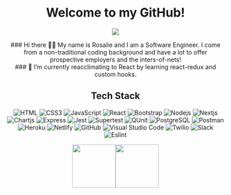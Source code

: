 <div align="center">
  <h1>
    Welcome to my GitHub!
  </h1>
  <p>
    <a href="https://www.linkedin.com/in/rosalie337/" target="_blank">
      <img src=https://img.shields.io/badge/LinkedIn-0072B1?logo=linkedin&labelColor=blue />
    </a>
  </p>
</div>

<div align="center">
### Hi there 👋🏾 My name is Rosalie and I am a Software Engineer. I come from a non-traditional coding background and have a lot to offer prospective employers and the inters-of-nets!
</div>
<div align="center">
### 🌱 I’m currently reacclimating to React by learning react-redux and custom hooks. 
</div>

<div align="center">
  <h2>Tech Stack</h2>
  
  ![HTML](https://img.shields.io/badge/HTML-006466?logo=HTML5&logoColor=white)
  ![CSS3](https://img.shields.io/badge/CSS3-065A60?logo=css3&logoColor=white)
  ![JavaScript](https://img.shields.io/badge/JavaScript-0B525B?logo=javascript&logoColor=white)
  ![React](https://img.shields.io/badge/React-144552?logo=react&logoColor=white)
  ![Bootstrap](https://img.shields.io/badge/Bootstrap-212F45?logo=bootstrap&logoColor=white)
  ![Nodejs](https://img.shields.io/badge/Nodejs-312244?logo=Node.js&logoColor=white)
  ![Nextjs](https://img.shields.io/badge/Nextjs-3E1F47?logo=Next.js&logoColor=white)
  ![Chartjs](https://img.shields.io/badge/Chartjs-4B2555?logo=Chart.js&logoColor=white)
  ![Express](https://img.shields.io/badge/Express-4D194D?logo=Express&logoColor=white)
  ![Jest](https://img.shields.io/badge/Jest-5C1E5C?logo=jest&logoColor=white)
  ![Supertest](https://img.shields.io/badge/Supertest-7400B8?logo=supertest&logoColor=white)
  ![QUnit](https://img.shields.io/badge/QUnit-6930C3?logo=qunit&logoColor=white)
  ![PostgreSQL](https://img.shields.io/badge/PostgreSQL-5E60CE?logo=postgresql&logoColor=white)
  ![Postman](https://img.shields.io/badge/Postman-5390D9?logo=postman&logoColor=white)
  ![Heroku](https://img.shields.io/badge/Heroku-4EA8DE?logo=heroku&logoColor=white)
  ![Netlify](https://img.shields.io/badge/Netlify-48BFE3?logo=netlify&logoColor=white)
  ![GitHub](https://img.shields.io/badge/GitHub-56CFE1?logo=github&logoColor=white)
  ![Visual Studio Code](https://img.shields.io/badge/Visual%20Studio%20Code-64DFDF?logo=Visual%20Studio%20Code&logoColor=white)
  ![Twilio](https://img.shields.io/badge/Twilio-72EFDD?logo=Twilio&logoColor=white)
  ![Slack](https://img.shields.io/badge/Slack-80FFDB?logo=Slack&logoColor=white)
  ![Eslint](https://img.shields.io/badge/ESLint-D6FFF3?logo=ESLint&logoColor=white)
  
</div>
<div align="center">
 <img align="center" height="100px" src="https://github-readme-stats.vercel.app/api?username=rosalie337&show_icons=true&hide_title=true&hide_border=true&theme=light" /><img align="center" height="100px" src="https://github-readme-stats.vercel.app/api/top-langs/?username=rosalie337&show_icons=true&hide_border=true&hide_title=true&layout=compact&theme=light" />
</div>
<!--
**rosalie337/Rosalie337** is a ✨ _special_ ✨ repository because its `README.md` (this file) appears on your GitHub profile.

Here are some ideas to get you started:

- 🔭 I’m currently working on ...
- 🌱 I’m currently learning ...
- 👯 I’m looking to collaborate on ...
- 🤔 I’m looking for help with ...
- 💬 Ask me about ...
- 📫 How to reach me: ...
- 😄 Pronouns: ...
- ⚡ Fun fact: ...
-->
